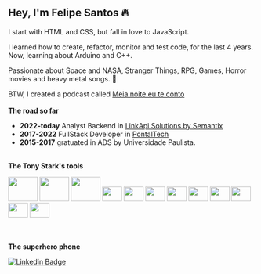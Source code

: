 ## Hey, **I'm Felipe Santos** 🔥

 I start with HTML and CSS, but fall in love to JavaScript. 
 
 I learned how to create, refactor, monitor and test code, for the last 4 years. Now, learning about Arduino and C++.
 
 Passionate about Space and NASA, Stranger Things, RPG, Games, Horror movies and heavy metal songs. 🌌
 
 BTW, I created a podcast called [Meia noite eu te conto](https://open.spotify.com/show/0xBr76A7bguhNsik0UlLcw)
<br><br>
**The road so far**
  - **2022-today** Analyst Backend in [LinkApi Solutions by Semantix](https://www.linkedin.com/company/linkapisolutions/mycompany/)
  - **2017-2022** FullStack Developer in [PontalTech](https://www.linkedin.com/company/pontaltech/)
  - **2015-2017** gratuated in ADS by Universidade Paulista.
<br><br>

**The Tony Stark's tools**
<div>
  <img height="50" width="60" src="https://cdn.jsdelivr.net/gh/devicons/devicon/icons/nodejs/nodejs-original.svg" />
  <img height="50" width="60" src="https://cdn.jsdelivr.net/gh/devicons/devicon/icons/javascript/javascript-original.svg" />
  <img height="50" width="60" src="https://cdn.jsdelivr.net/gh/devicons/devicon/icons/mongodb/mongodb-plain-wordmark.svg" />
  <img height="30" width="40" src="https://cdn.jsdelivr.net/gh/devicons/devicon/icons/typescript/typescript-original.svg" />
  <img height="30" width="40" src="https://cdn.jsdelivr.net/gh/devicons/devicon/icons/docker/docker-plain-wordmark.svg" />
  <img height="30" width="40" src="https://cdn.jsdelivr.net/gh/devicons/devicon/icons/ubuntu/ubuntu-plain.svg" />
  <img height="30" width="40" src="https://cdn.jsdelivr.net/gh/devicons/devicon/icons/mysql/mysql-plain-wordmark.svg" />
  <img height="30" width="40" src="https://cdn.jsdelivr.net/gh/devicons/devicon/icons/arduino/arduino-original-wordmark.svg" />
  <img height="30" width="40" src="https://cdn.jsdelivr.net/gh/devicons/devicon/icons/amazonwebservices/amazonwebservices-original.svg" />
  <img height="30" width="40" src="https://cdn.jsdelivr.net/gh/devicons/devicon/icons/php/php-plain.svg" />
  <img height="30" width="40" src="https://cdn.jsdelivr.net/gh/devicons/devicon/icons/redis/redis-plain.svg" />
  <img height="30" width="40" src="https://cdn.jsdelivr.net/gh/devicons/devicon/icons/jest/jest-plain.svg" /> 
</div>
<br><br>

**The superhero phone**
  
[![Linkedin Badge](https://img.shields.io/badge/-LinkedIn-blue?style=flat-square&labelColor=blue&logo=linkedin&logoColor=white&link=https://www.linkedin.com/in/felipegdsantos/)](https://www.linkedin.com/in/felipegdsantos/)
